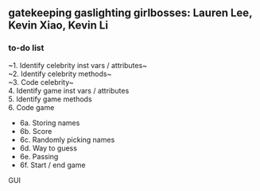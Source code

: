 gatekeeping gaslighting girlbosses: Lauren Lee, Kevin Xiao, Kevin Li
---
### to-do list
~1. Identify celebrity inst vars / attributes~  
~2. Identify celebrity methods~  
~3. Code celebrity~  
4. Identify game inst vars / attributes  
5. Identify game methods  
6. Code game
  - 6a. Storing names
  - 6b. Score
  - 6c. Randomly picking names
  - 6d. Way to guess
  - 6e. Passing
  - 6f. Start / end game

GUI
